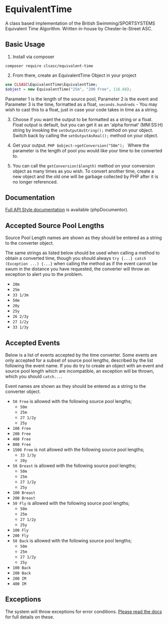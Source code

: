 # EquivalentTime
A class based implementation of the British Swimming/SPORTSYSTEMS Equivalent
Time Algorithm. Written in-house by Chester-le-Street ASC.

## Basic Usage
1. Install via composer
```
composer require clsasc/equivalent-time
```
2. From there, create an EquivalentTime Object in your project
```PHP
use CLSASC\EquivalentTime\EquivalentTime;
$object = new EquivalentTime("25m", "200 Free", 116.68);
```
Parameter 1 is the length of the source pool, Parameter 2 is the event and
Parameter 3 is the time, formatted as a float, `seconds.hundreds` - You may wish
to cast this to a float, just in case your code takes in time as a string.

3. Choose if you want the output to be formatted as a string or a float. Float
output is default, but you can get it as an 'alpha format' (MM:SS:H) string by
invoking the `setOutputAsString();` method on your object. Switch back by
calling the `setOutputAsReal();` method on your object.

4. Get your output. ```PHP $object->getConversion("50m"); ``` Where the
parameter is the length of pool you would like your time to be converted to.

5. You can call the `getConversion($length)` method on your conversion object as
many times as you wish. To convert another time, create a new object and the old
one will be garbage collected by PHP after it is no longer referenced.

## Documentation
[Full API Style documentation](/docs) is available (phpDocumentor).

## Accepted Source Pool Lengths
Source Pool Length names are shown as they should be entered as a string to the
converter object.

The same strings  as listed below should be used when calling a method to obtain
a converted time, though you should always `try {...} catch (Exception ...) {...}`
when calling the method as if the event cannot be swum in the distance you have
requested, the converter will throw an exception to alert you to the problem.

* `20m`
* `25m`
* `33 1/3m`
* `50m`
* `20y`
* `25y`
* `26 2/3y`
* `27 1/2y`
* `33 1/3y`

## Accepted Events
Below is a list of events accepted by the time converter. Some events are only
accepted for a subset of source pool lengths, described by the list following
the event name. If you do try to create an object with an event and source pool
length which are incompatible, an exception will be thrown, which you should
`catch...`.

Event names are shown as they should be entered as a string to the converter
object.

* `50 Free` is allowed with the following source pool lengths;
  * `50m`
  * `25m`
  * `27 1/2y`
  * `25y`
* `100 Free`
* `200 Free`
* `400 Free`
* `800 Free`
* `1500 Free` is not allowed with the following source pool lengths;
  * `33 1/3y`
  * `20y`
* `50 Breast` is allowed with the following source pool lengths;
  * `50m`
  * `25m`
  * `27 1/2y`
  * `25y`
* `100 Breast`
* `200 Breast`
* `50 Fly` is allowed with the following source pool lengths;
  * `50m`
  * `25m`
  * `27 1/2y`
  * `25y`
* `100 Fly`
* `200 Fly`
* `50 Back` is allowed with the following source pool lengths;
  * `50m`
  * `25m`
  * `27 1/2y`
  * `25y`
* `100 Back`
* `200 Back`
* `200 IM`
* `400 IM`

## Exceptions
The system will throw exceptions for error conditions. [Please read the
docs](/docs) for full details on these.
